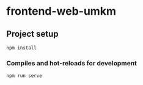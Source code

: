 # frontend-web-umkm

## Project setup
```
npm install
```

### Compiles and hot-reloads for development
```
npm run serve
```
